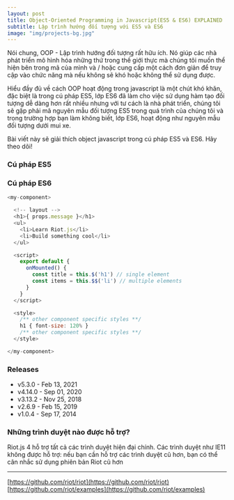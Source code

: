 ```yaml
---
layout: post
title: Object-Oriented Programming in Javascript(ES5 & ES6) EXPLAINED
subtitle: Lập trình hướng đối tượng với ES5 và ES6
image: "img/projects-bg.jpg"
---
```


Nói chung, OOP - Lập trình hướng đối tượng rất hữu ích. Nó giúp các nhà phát triển mô hình hóa những thứ trong thế giới thực mà chúng tôi muốn thể hiện bên trong mã của mình và / hoặc cung cấp một cách đơn giản để truy cập vào chức năng mà nếu không sẽ khó hoặc không thể sử dụng được.

Hiểu đầy đủ về cách OOP hoạt động trong javascript là một chút khó khăn, đặc biệt là trong cú pháp ES5, lớp ES6 đã làm cho việc sử dụng hàm tạo đối tượng dễ dàng hơn rất nhiều nhưng với tư cách là nhà phát triển, chúng tôi sẽ gặp phải mã nguyên mẫu đối tượng ES5 trong quá trình của chúng tôi và trong trường hợp bạn làm không biết, lớp ES6, hoạt động như nguyên mẫu đối tượng dưới mui xe.

Bài viết này sẽ giải thích object  javascript trong cú pháp ES5 và ES6. Hãy theo dõi!

### Cú pháp ES5




### Cú pháp ES6



```js
<my-component>

  <!-- layout -->
  <h1>{ props.message }</h1>
  <ul>
    <li>Learn Riot.js</li>
    <li>Build something cool</li>
  </ul>

  <script>
    export default {
      onMounted() {
        const title = this.$('h1') // single element
        const items = this.$$('li') // multiple elements
      }
    }
  </script>

  <style>
    /** other component specific styles **/
    h1 { font-size: 120% }
    /** other component specific styles **/
  </style>

</my-component>
```

### Releases
- v5.3.0  - Feb 13, 2021
- v4.14.0 - Sep 01, 2020
- v3.13.2 - Nov 25, 2018
- v2.6.9  - Feb 15, 2019
- v1.0.4  - Sep 17, 2014


### Những trình duyệt nào được hỗ trợ?

Riot.js 4 hỗ trợ tất cả các trình duyệt hiện đại chính. Các trình duyệt như IE11 không được hỗ trợ: nếu bạn cần hỗ trợ các trình duyệt cũ hơn, bạn có thể cân nhắc sử dụng phiên bản Riot cũ hơn

-----

[https://github.com/riot/riot](https://github.com/riot/riot)  
[https://github.com/riot/examples](https://github.com/riot/examples)  